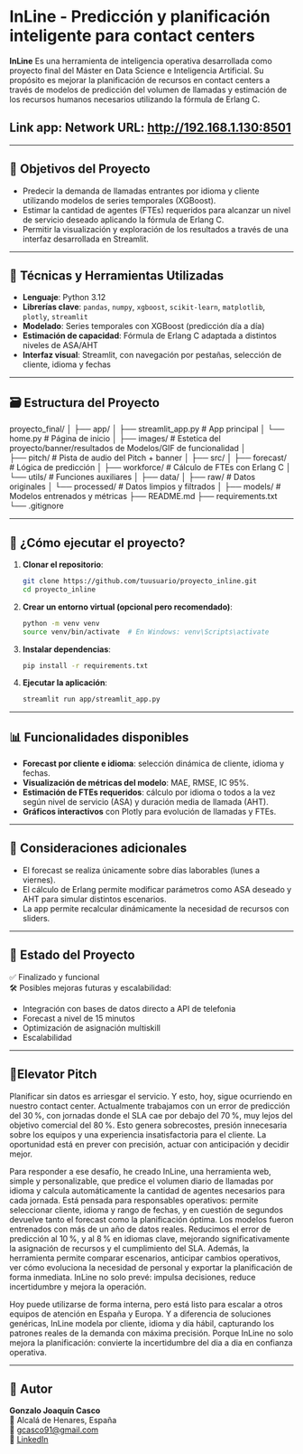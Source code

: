 # InLine - Predicción y planificación inteligente para contact centers

**InLine** 
Es una herramienta de inteligencia operativa desarrollada como proyecto final del Máster en Data Science e Inteligencia Artificial. 
Su propósito es mejorar la planificación de recursos en contact centers a través de modelos de predicción del volumen de llamadas y estimación de los recursos humanos necesarios utilizando la fórmula de Erlang C.


## Link app: Network URL: http://192.168.1.130:8501

---

## 🎯 Objetivos del Proyecto

- Predecir la demanda de llamadas entrantes por idioma y cliente utilizando modelos de series temporales (XGBoost).
- Estimar la cantidad de agentes (FTEs) requeridos para alcanzar un nivel de servicio deseado aplicando la fórmula de Erlang C.
- Permitir la visualización y exploración de los resultados a través de una interfaz desarrollada en Streamlit.

---

## 🧠 Técnicas y Herramientas Utilizadas

- **Lenguaje**: Python 3.12
- **Librerías clave**: `pandas`, `numpy`, `xgboost`, `scikit-learn`, `matplotlib`, `plotly`, `streamlit`
- **Modelado**: Series temporales con XGBoost (predicción día a día)
- **Estimación de capacidad**: Fórmula de Erlang C adaptada a distintos niveles de ASA/AHT
- **Interfaz visual**: Streamlit, con navegación por pestañas, selección de cliente, idioma y fechas

---

## 🗃️ Estructura del Proyecto

proyecto_final/
│
├── app/
│   ├── streamlit_app.py      # App principal
│   └── home.py               # Página de inicio
│
├── images/                   # Estetica del proyecto/banner/resultados de Modelos/GIF de funcionalidad
│   
├── pitch/                    # Pista de audio del Pitch + banner
│
├── src/
│   ├── forecast/             # Lógica de predicción
│   ├── workforce/            # Cálculo de FTEs con Erlang C
│   └── utils/                # Funciones auxiliares
│
├── data/
│   ├── raw/                  # Datos originales
│   └── processed/            # Datos limpios y filtrados
│
├── models/                   # Modelos entrenados y métricas
├── README.md
├── requirements.txt
└── .gitignore

---

## 🚀 ¿Cómo ejecutar el proyecto?

1. **Clonar el repositorio**:
   ```bash
   git clone https://github.com/tuusuario/proyecto_inline.git
   cd proyecto_inline
   ```

2. **Crear un entorno virtual (opcional pero recomendado)**:
   ```bash
   python -m venv venv
   source venv/bin/activate  # En Windows: venv\Scripts\activate
   ```

3. **Instalar dependencias**:
   ```bash
   pip install -r requirements.txt
   ```

4. **Ejecutar la aplicación**:
   ```bash
   streamlit run app/streamlit_app.py
   ```

---

## 📊 Funcionalidades disponibles

- **Forecast por cliente e idioma**: selección dinámica de cliente, idioma y fechas.
- **Visualización de métricas del modelo**: MAE, RMSE, IC 95%.
- **Estimación de FTEs requeridos**: cálculo por idioma o todos a la vez según nivel de servicio (ASA) y duración media de llamada (AHT).
- **Gráficos interactivos** con Plotly para evolución de llamadas y FTEs.

---

## 📌 Consideraciones adicionales

- El forecast se realiza únicamente sobre días laborables (lunes a viernes).
- El cálculo de Erlang permite modificar parámetros como ASA deseado y AHT para simular distintos escenarios.
- La app permite recalcular dinámicamente la necesidad de recursos con sliders.


---

## 🏁 Estado del Proyecto

✅ Finalizado y funcional  
🛠️ Posibles mejoras futuras y escalabilidad:
- Integración con bases de datos directo a API de telefonia
- Forecast a nivel de 15 minutos
- Optimización de asignación multiskill
- Escalabilidad 


---

## 🎤Elevator Pitch


Planificar sin datos es arriesgar el servicio. Y esto, hoy, sigue ocurriendo en nuestro contact center.
Actualmente trabajamos con un error de predicción del 30 %, con jornadas donde el SLA cae por debajo del 70 %, muy lejos del objetivo comercial del 80 %.
Esto genera sobrecostes, presión innecesaria sobre los equipos y una experiencia insatisfactoria para el cliente.
La oportunidad está en prever con precisión, actuar con anticipación y decidir mejor.

Para responder a ese desafío, he creado InLine, una herramienta web, simple y personalizable, que predice el volumen diario de llamadas por idioma y calcula automáticamente la cantidad de agentes necesarios para cada jornada.
Está pensada para responsables operativos: permite seleccionar cliente, idioma y rango de fechas, y en cuestión de segundos devuelve tanto el forecast como la planificación óptima.
Los modelos fueron entrenados con más de un año de datos reales. Reducimos el error de predicción al 10 %, y al 8 % en idiomas clave, mejorando significativamente la asignación de recursos y el cumplimiento del SLA.
Además, la herramienta permite comparar escenarios, anticipar cambios operativos, ver cómo evoluciona la necesidad de personal y exportar la planificación de forma inmediata.
InLine no solo prevé: impulsa decisiones, reduce incertidumbre y mejora la operación.

Hoy puede utilizarse de forma interna, pero está listo para escalar a otros equipos de atención en España y Europa.
Y a diferencia de soluciones genéricas, InLine modela por cliente, idioma y día hábil, capturando los patrones reales de la demanda con máxima precisión.
Porque InLine no solo mejora la planificación: convierte la incertidumbre del dia a dia en confianza operativa.

---

## 👤 Autor

**Gonzalo Joaquín Casco**  
📍 Alcalá de Henares, España  
📧 gcasco91@gmail.com  
💼 [LinkedIn](https://www.linkedin.com/in/gonzalo-casco/)
